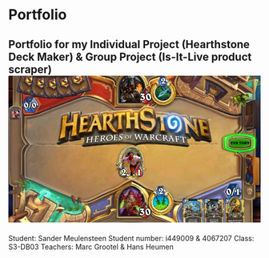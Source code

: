 # Portfolio
Portfolio for my Individual Project (Hearthstone Deck Maker) & Group Project (Is-It-Live product scraper)
![alt text](https://github.com/S3-HSDM/Portfolio/blob/main/images/hsdm.jpg?raw=true)
---
Student: Sander Meulensteen
Student number: i449009 & 4067207
Class: S3-DB03
Teachers: Marc Grootel & Hans Heumen
